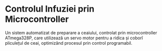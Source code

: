 # Controlul Infuziei prin Microcontroller
Un sistem automatizat de preparare a ceaiului, controlat prin microcontroller ATmega328P, care utilizează un servo motor pentru a ridica și coborî pliculețul de ceai, optimizând procesul prin control programabil.

